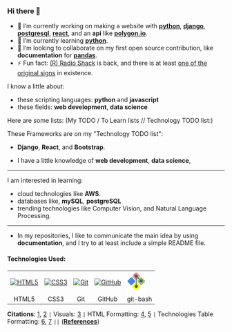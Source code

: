 ### Hi there 👋

- 🔭 I’m currently working on making a website with **[python](https://www.python.org/)**, **[django](https://www.djangoproject.com/)**, **[postgresql](https://www.postgresql.org/)**, **[react](https://react.dev/)**, and an **api** like **[polygon.io](https://polygon.io/)**.
- 🌱 I’m currently learning **[python](https://www.python.org/)**.
- 👯 I’m looking to collaborate on my first open source contribution, like **documentation** for **[pandas](https://pandas.pydata.org/)**.
- ⚡ Fun fact: [(R) Radio Shack](https://radioshack.com/) is back, and there is at least [one of the original signs](https://youtu.be/EY6q5dv_B-o?t=329) in existence.

I know a little about:

- these scripting languages: **python** and **javascript**
- these fields: **web development**, **data science**

Here are some lists: (My TODO / To Learn lists // Technology TODO list:)

These Frameworks are on my "Technology TODO list": 

- **Django**, **React**, and **Bootstrap**.

- I have a little knowledge of **web development**, **data science**, 

____

I am interested in learning:

- cloud technologies like **AWS**.
- databases like, **mySQL**, **postgreSQL**
- trending technologies like Computer Vision, and Natural Language Processing.

____

- In my repositories, I like to communicate the main idea by using **documentation**, and I try to at least include a simple README file.

<!--
**CoderSales/CoderSales** is a ✨ _special_ ✨ repository because its `README.md` (this file) appears on your GitHub profile.

Here are some ideas to get you started:

- 🤔 I’m looking for help with ...
- 💬 Ask me about ...
- 📫 How to reach me: ...
- 😄 Pronouns: ...

-->

#### **Technologies Used**:

<table>
    <tr>
        <td><a href="https://en.wikipedia.org/wiki/HTML5" target="_blank">
            <img src="https://upload.wikimedia.org/wikipedia/commons/thumb/6/61/HTML5_logo_and_wordmark.svg/1024px-HTML5_logo_and_wordmark.svg.png" alt="HTML5" width="55"></a></td>
        <td><a href="https://en.wikipedia.org/wiki/CSS" target="_blank">
            <img src="https://upload.wikimedia.org/wikipedia/commons/thumb/d/d5/CSS3_logo_and_wordmark.svg/800px-CSS3_logo_and_wordmark.svg.png" alt="CSS3" width="40"></a></td>
        <td><a href="https://en.wikipedia.org/wiki/Git" target="_blank">
            <img src="https://upload.wikimedia.org/wikipedia/commons/thumb/e/e0/Git-logo.svg/1920px-Git-logo.svg.png" alt="Git" width="62"></a></td>
        <td><a href="https://en.wikipedia.org/wiki/GitHub" target="_blank">
            <img src="https://upload.wikimedia.org/wikipedia/commons/thumb/9/91/Octicons-mark-github.svg/1200px-Octicons-mark-github.svg.png" alt="GitHub" width="45"></a></td>
        <td><a href="https://gitforwindows.org/" target="_blank">
            <img src="/static/images/git-bash.png" alt="git-bash" width="45"></a></td>
    </tr>
    <tr>
        <td><center>HTML5</center></td>
        <td><center>CSS3</center></td>
        <td><center>Git</center></td>
        <td><center>GitHub</center></td>
        <td><center>git-bash</center></td>
    </tr>
</table>


**Citations**: [1](https://github.com/ndelangen?tab=following), [2](https://github.com/bodograumann) `|` Visuals: [3](https://github.com/anuraghazra/github-readme-stats) `|` HTML Formatting: [4](https://chat.openai.com/), [5](https://validator.w3.org/nu/#textarea) `|` Technologies Table Formatting: [6](https://github.com/CoderSales/Portfolio_Project_1/), [7](https://www.google.com/slides/about/) `||` (**[References](https://github.com/CoderSales/CoderSales/blob/main/documentation/References.md)**)
